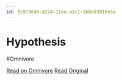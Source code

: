 ```yaml
---
id: 9c9196d6-d224-11ee-a1c1-3b8d83918e5a
---
```


# Hypothesis
#Omnivore

[Read on Omnivore](https://omnivore.app/me/hypothesis-18dd50e9159)
[Read Original](https://hypothes.is/a/3jBmztIhEe6dkU99Dh0PiA)

